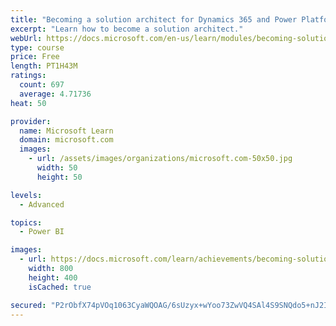 ```yaml
---
title: "Becoming a solution architect for Dynamics 365 and Power Platform"
excerpt: "Learn how to become a solution architect."
webUrl: https://docs.microsoft.com/en-us/learn/modules/becoming-solution-architect/
type: course
price: Free
length: PT1H43M
ratings:
  count: 697
  average: 4.71736
heat: 50

provider:
  name: Microsoft Learn
  domain: microsoft.com
  images:
    - url: /assets/images/organizations/microsoft.com-50x50.jpg
      width: 50
      height: 50

levels:
  - Advanced

topics:
  - Power BI

images:
  - url: https://docs.microsoft.com/learn/achievements/becoming-solution-architect-social.png
    width: 800
    height: 400
    isCached: true

secured: "P2rObfX74pVOq1063CyaWQOAG/6sUzyx+wYoo73ZwVQ4SAl4S9SNQdo5+nJ2InhhBjmBAkpTY18VB89cepwVqHOeIsy5iAgXGbDBU0PMTvl2TI7EjUn0mnsGpIC2AUWX338jKp5m+Pov+ksl1VEXFQQUKank+C5Y2zAdmXzgrLA+2Fiv/LgzMyOctXOhfV/7/9JsFc4kLcm+z7t86ozLl4CS3NNHVsm4WJViBmnrkWH5TMXmMEMIT6NZUSVS49aOtfSQh03Q2qyKOqsQGNgGrxUPmz1LifHsItTAXKyE5ddAvRItQ/9VFEd1m5/gWlLE7HcYJBuNH/RHQU7LTXRJbqQuw80pSciNqDPtuSiLma5Zue2T08zQ1U2rIvLwL4KgPAC+5k8s6k0ENYX8jAPf1ZJ9xS8COG4vhAZI9/vPhQU=;RcxuxBIR7GqiB2RL+WZ1Ew=="
---
```


